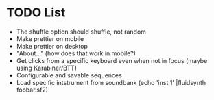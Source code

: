 #  TODO List

- The shuffle option should shuffle, not random
- Make prettier on mobile
- Make prettier on desktop
- "About..." (how does that work in mobile?)
- Get clicks from a specific keyboard even when not in focus (maybe using Karabiner/BTT)
- Configurable and savable sequences
- Load specific intstrument from soundbank (echo 'inst 1' |fluidsynth foobar.sf2)
